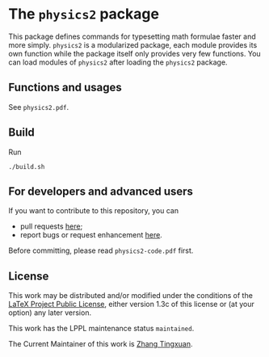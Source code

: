 # The `physics2` package

This package defines commands for typesetting math formulae faster and
more simply. `physics2` is a modularized package, each module provides its
own function while the package itself only provides very few functions.
You can load modules of `physics2` after loading the `physics2` package.

## Functions and usages

See `physics2.pdf`.

## Build

Run

```
./build.sh
```

## For developers and advanced users

If you want to contribute to this repository, you can

- pull requests [here](https://github.com/AlphaZTX/physics2/pulls);
- report bugs or request enhancement [here](https://github.com/AlphaZTX/physics2/issues).

Before committing, please read `physics2-code.pdf` first.

## License

This work may be distributed and/or modified under the conditions of the
[LaTeX Project Public License](http://www.latex-project.org/lppl.txt),
either version 1.3c of this license or (at your option) any later version.

This work has the LPPL maintenance status `maintained`.

The Current Maintainer of this work is
[Zhang Tingxuan](https://www.ctan.org/author/zhang-tx).


